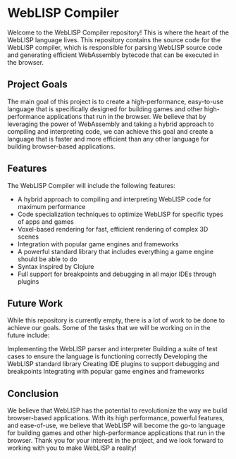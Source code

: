 # WebLISP Compiler
Welcome to the WebLISP Compiler repository! This is where the heart of the WebLISP language lives. This repository contains the source code for the WebLISP compiler, which is responsible for parsing WebLISP source code and generating efficient WebAssembly bytecode that can be executed in the browser.

## Project Goals
The main goal of this project is to create a high-performance, easy-to-use language that is specifically designed for building games and other high-performance applications that run in the browser. We believe that by leveraging the power of WebAssembly and taking a hybrid approach to compiling and interpreting code, we can achieve this goal and create a language that is faster and more efficient than any other language for building browser-based applications.

## Features
The WebLISP Compiler will include the following features:
- A hybrid approach to compiling and interpreting WebLISP code for maximum performance
- Code specialization techniques to optimize WebLISP for specific types of apps and games
- Voxel-based rendering for fast, efficient rendering of complex 3D scenes
- Integration with popular game engines and frameworks
- A powerful standard library that includes everything a game engine should be able to do
- Syntax inspired by Clojure
- Full support for breakpoints and debugging in all major IDEs through plugins

## Future Work
While this repository is currently empty, there is a lot of work to be done to achieve our goals. Some of the tasks that we will be working on in the future include:

Implementing the WebLISP parser and interpreter
Building a suite of test cases to ensure the language is functioning correctly
Developing the WebLISP standard library
Creating IDE plugins to support debugging and breakpoints
Integrating with popular game engines and frameworks

## Conclusion
We believe that WebLISP has the potential to revolutionize the way we build browser-based applications. With its high performance, powerful features, and ease-of-use, we believe that WebLISP will become the go-to language for building games and other high-performance applications that run in the browser. Thank you for your interest in the project, and we look forward to working with you to make WebLISP a reality!

